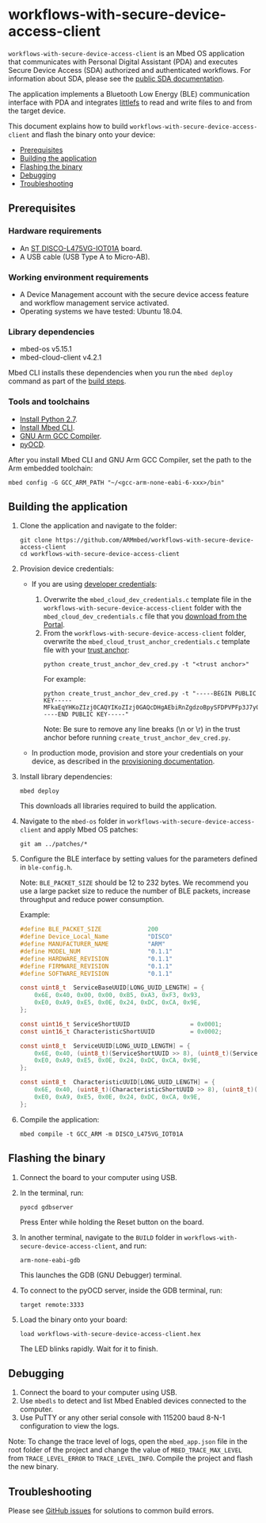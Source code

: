 # workflows-with-secure-device-access-client

`workflows-with-secure-device-access-client` is an Mbed OS application that communicates with Personal Digital Assistant (PDA) and executes Secure Device Access (SDA) authorized and authenticated workflows. For information about SDA, please see the [public SDA documentation](https://www.pelion.com/docs/device-management/current/device-management/secure-device-access.html).

The application implements a Bluetooth Low Energy (BLE) communication interface with PDA and integrates [littlefs](https://github.com/ARMmbed/littlefs) to read and write files to and from the target device.

This document explains how to build `workflows-with-secure-device-access-client` and flash the binary onto your device:

- [Prerequisites](#prerequisites)
- [Building the application](#building-the-application)
- [Flashing the binary](#flashing-the-binary)
- [Debugging](#debugging)
- [Troubleshooting](#troubleshooting)

## Prerequisites

### Hardware requirements
- An [ST DISCO-L475VG-IOT01A](https://os.mbed.com/platforms/ST-Discovery-L475E-IOT01A/) board.
- A USB cable (USB Type A to Micro-AB).

### Working environment requirements
- A Device Management account with the secure device access feature and workflow management service activated.
- Operating systems we have tested: Ubuntu 18.04.

### Library dependencies
- mbed-os v5.15.1
- mbed-cloud-client v4.2.1

Mbed CLI installs these dependencies when you run the `mbed deploy` command as part of the [build steps](#build-steps).

### Tools and toolchains
- [Install Python 2.7](https://www.python.org/download/releases/2.7/).
- [Install Mbed CLI](https://os.mbed.com/docs/mbed-os/v5.15/quick-start/offline-with-mbed-cli.html).
- [GNU Arm GCC Compiler](https://www.pelion.com/docs/device-management/current/cloud-requirements/tool-requirements.html#notes-for-toolchains).
- [pyOCD](https://pypi.org/project/pyocd/).

After you install Mbed CLI and GNU Arm GCC Compiler, set the path to the Arm embedded toolchain:
```
mbed config -G GCC_ARM_PATH "~/<gcc-arm-none-eabi-6-xxx>/bin"
```

## Building the application

1. Clone the application and navigate to the folder:

    ```
    git clone https://github.com/ARMmbed/workflows-with-secure-device-access-client
    cd workflows-with-secure-device-access-client
    ```

1. Provision device credentials:

    - If you are using [developer credentials](https://www.pelion.com/docs/device-management/current/sda/obtaining-a-bootstrap-certificate-and-trust-anchor.html#in-developer-mode):
        1. Overwrite the `mbed_cloud_dev_credentials.c` template file in the `workflows-with-secure-device-access-client` folder with the `mbed_cloud_dev_credentials.c` file that you [download from the Portal](https://www.pelion.com/docs/device-management/current/sda/obtaining-a-bootstrap-certificate-and-trust-anchor.html#generate-a-bootstrap-certificate).
        1. From the `workflows-with-secure-device-access-client` folder, overwrite the `mbed_cloud_trust_anchor_credentials.c` template file with your [trust anchor](https://www.pelion.com/docs/device-management/current/sda/obtaining-a-bootstrap-certificate-and-trust-anchor.html#obtain-a-trust-anchor):
            ```
            python create_trust_anchor_dev_cred.py -t "<trust anchor>"
            ```
            For example:
            ```
            python create_trust_anchor_dev_cred.py -t "-----BEGIN PUBLIC KEY-----MFkaEqYHKoZIzj0CAQYIKoZIzj0GAQcDHgAEbiRnZgdzoBpySFDPVPFp3J7yOmrOXJ09O5qVUMOD5knUjX7YbQBF0ueJWPz6tkTGbzORAwDzvRXYUA7vZpB+og==-----END PUBLIC KEY-----"
            ```
            Note: Be sure to remove any line breaks (\n or \r) in the trust anchor before running `create_trust_anchor_dev_cred.py`.

    - In production mode, provision and store your credentials on your device, as described in the [provisioning documentation](https://www.pelion.com/docs/device-management/current/provisioning-process/index.html).

1. Install library dependencies:
    ```
    mbed deploy
    ```
    This downloads all libraries required to build the application.

1. Navigate to the `mbed-os` folder in `workflows-with-secure-device-access-client` and apply Mbed OS patches:
    ```
    git am ../patches/*
    ```

1. Configure the BLE interface by setting values for the parameters defined in `ble-config.h`.

    Note: `BLE_PACKET_SIZE` should be 12 to 232 bytes. We recommend you use a large packet size to reduce the number of BLE packets, increase throughput and reduce power consumption.

    Example:

    ```C
    #define BLE_PACKET_SIZE             200
    #define Device_Local_Name           "DISCO"
    #define MANUFACTURER_NAME           "ARM"
    #define MODEL_NUM                   "0.1.1"
    #define HARDWARE_REVISION           "0.1.1"
    #define FIRMWARE_REVISION           "0.1.1"
    #define SOFTWARE_REVISION           "0.1.1"

    const uint8_t  ServiceBaseUUID[LONG_UUID_LENGTH] = {
        0x6E, 0x40, 0x00, 0x00, 0xB5, 0xA3, 0xF3, 0x93,
        0xE0, 0xA9, 0xE5, 0x0E, 0x24, 0xDC, 0xCA, 0x9E,
    };

    const uint16_t ServiceShortUUID                 = 0x0001;
    const uint16_t CharacteristicShortUUID          = 0x0002;

    const uint8_t  ServiceUUID[LONG_UUID_LENGTH] = {
        0x6E, 0x40, (uint8_t)(ServiceShortUUID >> 8), (uint8_t)(ServiceShortUUID & 0xFF), 0xB5, 0xA3, 0xF3, 0x93,
        0xE0, 0xA9, 0xE5, 0x0E, 0x24, 0xDC, 0xCA, 0x9E,
    };

    const uint8_t  CharacteristicUUID[LONG_UUID_LENGTH] = {
        0x6E, 0x40, (uint8_t)(CharacteristicShortUUID >> 8), (uint8_t)(CharacteristicShortUUID & 0xFF), 0xB5, 0xA3, 0xF3, 0x93,
        0xE0, 0xA9, 0xE5, 0x0E, 0x24, 0xDC, 0xCA, 0x9E,
    };
    ```

1. Compile the application:
    ```
    mbed compile -t GCC_ARM -m DISCO_L475VG_IOT01A
    ```

## Flashing the binary

1. Connect the board to your computer using USB.
1. In the terminal, run:
    ```
    pyocd gdbserver
    ```
    Press Enter while holding the Reset button on the board.

1. In another terminal, navigate to the `BUILD` folder in `workflows-with-secure-device-access-client`, and run:
    ```
    arm-none-eabi-gdb
    ```
    This launches the GDB (GNU Debugger) terminal.

1. To connect to the pyOCD server, inside the GDB terminal, run:
    ```
    target remote:3333
    ```

1. Load the binary onto your board:
    ```
    load workflows-with-secure-device-access-client.hex
    ```
    The LED blinks rapidly. Wait for it to finish.

## Debugging

1. Connect the board to your computer using USB.
1. Use `mbedls` to detect and list Mbed Enabled devices connected to the computer.
1. Use PuTTY or any other serial console with 115200 baud 8-N-1 configuration to view the logs.

Note: To change the trace level of logs, open the `mbed_app.json` file in the root folder of the project and change the value of `MBED_TRACE_MAX_LEVEL` from `TRACE_LEVEL_ERROR` to `TRACE_LEVEL_INFO`. Compile the project and flash the new binary.

## Troubleshooting

Please see [GitHub issues](https://github.com/armPelionEdge/workflows-with-secure-device-access-client/issues) for solutions to common build errors.
